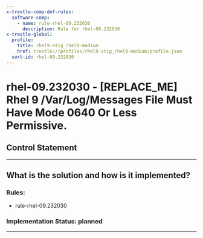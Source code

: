 ```yaml
---
x-trestle-comp-def-rules:
  software-comp:
    - name: rule-rhel-09.232030
      description: Rule for rhel-09.232030
x-trestle-global:
  profile:
    title: rhel9-stig_rhel9-medium
    href: trestle://profiles/rhel9-stig_rhel9-medium/profile.json
  sort-id: rhel-09.232030
---
```


# rhel-09.232030 - \[REPLACE_ME\] Rhel 9 /Var/Log/Messages File Must Have Mode 0640 Or Less Permissive.

## Control Statement

______________________________________________________________________

## What is the solution and how is it implemented?

<!-- For implementation status enter one of: implemented, partial, planned, alternative, not-applicable -->

<!-- Note that the list of rules under ### Rules: is read-only and changes will not be captured after assembly to JSON -->

<!-- Add control implementation description here for control: rhel-09.232030 -->

### Rules:

  - rule-rhel-09.232030

### Implementation Status: planned

______________________________________________________________________
